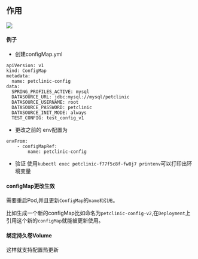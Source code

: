 ## 作用
![](https://img.alicdn.com/imgextra/i1/O1CN01vDNgZm29gw2qW3SCX_!!6000000008098-2-tps-1994-1140.png)

#### 例子
- 创建configMap.yml
```
apiVersion: v1
kind: ConfigMap
metadata:
  name: petclinic-config
data:
  SPRING_PROFILES_ACTIVE: mysql
  DATASOURCE_URL: jdbc:mysql://mysql/petclinic
  DATASOURCE_USERNAME: root
  DATASOURCE_PASSWORD: petclinic
  DATASOURCE_INIT_MODE: always
  TEST_CONFIG: test_config_v1
```
- 更改之前的 env配置为
```
envFrom:
    - configMapRef:
        name: petclinic-config
```
- 验证
使用`kubectl exec petclinic-f77f5c8f-fw8j7 printenv`可以打印出环境变量

#### configMap更改生效
需要重启Pod,并且更新`ConfigMap`的`name和引用`。

比如生成一个新的configMap比如命名为`petclinic-config-v2`,在`Deployment`上引用这个新的`configMap`就能被更新使用。

#### 绑定持久卷Volume
这样就支持配置热更新